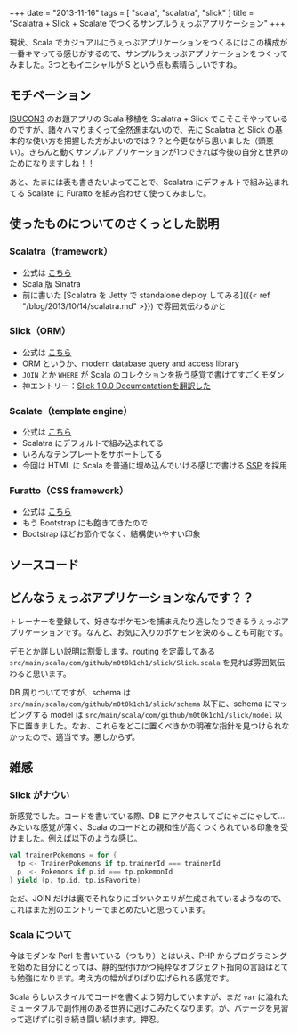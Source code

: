 +++
date = "2013-11-16"
tags = [ "scala", "scalatra", "slick" ]
title = "Scalatra + Slick + Scalate でつくるサンプルうぇっぶアプリケーション"
+++

現状、Scala でカジュアルにうぇっぶアプリケーションをつくるにはこの構成が一番キマってる感じがするので、サンプルうぇっぶアプリケーションをつくってみました。3つともイニシャルが S という点も素晴らしいですね。

<!--more-->

## モチベーション

[ISUCON3](http://isucon.net) のお題アプリの Scala 移植を Scalatra + Slick でこそこそやっているのですが、諸々ハマりまくって全然進まないので、先に Scalatra と Slick の基本的な使い方を把握した方がよいのでは？？と今更ながら思いました（頭悪い）。きちんと動くサンプルアプリケーションが1つできれば今後の自分と世界のためになりますしね！！

あと、たまには表も書きたいよってことで、Scalatra にデフォルトで組み込まれてる Scalate に Furatto を組み合わせて使ってみました。

## 使ったものについてのさくっとした説明

### Scalatra（framework）

- 公式は [こちら](http://www.scalatra.org)
- Scala 版 Sinatra
- 前に書いた [Scalatra を Jetty で standalone deploy してみる]({{< ref "/blog/2013/10/14/scalatra.md" >}}) で雰囲気伝わるかと

### Slick（ORM）

- 公式は [こちら](http://slick.typesafe.com)
- ORM というか、modern database query and access library
- `JOIN` とか `WHERE` が Scala のコレクションを扱う感覚で書けてすごくモダン
- 神エントリー：[Slick 1.0.0 Documentationを翻訳した](http://qiita.com/krrrr38/items/488ffc49a01cca8425f8)

### Scalate（template engine）

- 公式は [こちら](http://scalate.fusesource.org)
- Scalatra にデフォルトで組み込まれてる
- いろんなテンプレートをサポートしてる
- 今回は HTML に Scala を普通に埋め込んでいける感じで書ける [SSP](http://scalate.fusesource.org/documentation/ssp-reference.html) を採用

### Furatto（CSS framework）

- 公式は [こちら](http://icalialabs.github.io/furatto)
- もう Bootstrap にも飽きてきたので
- Bootstrap ほどお節介でなく、結構使いやすい印象

## ソースコード

<div class="github-card" data-user="m0t0k1ch1" data-repo="scalatra-slick"></div>
<script src="//cdn.jsdelivr.net/github-cards/latest/widget.js"></script>

## どんなうぇっぶアプリケーションなんです？？

トレーナーを登録して、好きなポケモンを捕まえたり逃したりできるうぇっぶアプリケーションです。なんと、お気に入りのポケモンを決めることも可能です。

デモとか詳しい説明は割愛します。routing を定義してある `src/main/scala/com/github/m0t0k1ch1/slick/Slick.scala` を見れば雰囲気伝わると思います。

DB 周りついてですが、schema は `src/main/scala/com/github/m0t0k1ch1/slick/schema` 以下に、schema にマッピングする model は `src/main/scala/com/github/m0t0k1ch1/slick/model` 以下に置きました。なお、これらをどこに置くべきかの明確な指針を見つけられなかったので、適当です。悪しからず。

## 雑感

### Slick がナウい

新感覚でした。コードを書いている際、DB にアクセスしてごにゃごにゃして…みたいな感覚が薄く、Scala のコードとの親和性が高くつくられている印象を受けました。例えば以下のような感じ。

``` scala
val trainerPokemons = for {
  tp <- TrainerPokemons if tp.trainerId === trainerId
  p  <- Pokemons if p.id === tp.pokemonId
} yield (p, tp.id, tp.isFavorite)
```

ただ、JOIN だけは裏でそれなりにゴツいクエリが生成されているようなので、これはまた別のエントリーでまとめたいと思っています。

### Scala について

今はモダンな Perl を書いている（つもり）とはいえ、PHP からプログラミングを始めた自分にとっては、静的型付けかつ純粋なオブジェクト指向の言語はとても勉強になります。考え方の幅がばりばり広げられる感覚です。

Scala らしいスタイルでコードを書くよう努力していますが、まだ `var` に溢れたミュータブルで副作用のある世界に逃げこみたくなります。が、バナージを見習って逃げずに引き続き闘い続けます。押忍。
